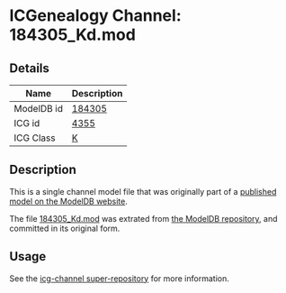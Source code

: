 # ICGenealogy Channel: 184305\_Kd.mod

## Details

Name | Description
---- | -----------
ModelDB id | [184305](http://senselab.med.yale.edu/ModelDB/ShowModel.cshtml?model=184305)
ICG id | [4355](http://icg.neurotheory.ox.ac.uk/channels/1/4355)
ICG Class | [K](http://icg.neurotheory.ox.ac.uk/channels/1)

## Description

This is a single channel model file that was originally part of a [published model on the ModelDB website](http://senselab.med.yale.edu/mModelDB/ShowModel.cshtml?model=184305).

The file [184305\_Kd.mod](184305_Kd.mod) was extrated from [the ModelDB repository](http://senselab.med.yale.edu/ModelDB/ShowModel.cshtml?model=184305), and committed in its original form.

## Usage

See the [icg-channel super-repository](https://github.com/icgenealogy/icg-channels) for more information.